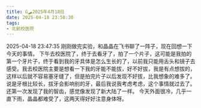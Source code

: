 ```yaml
---
title: G🛹2025年4月18日
date: 2025-04-18 23:58:30
tags:
- 北航校医院
---
```


2025-04-18 23:47:35
刚刚做完实验，和晶晶在飞书聊了一阵子，现在回想一下今天的事情。
下午去校医院了，终于去看牙了，拍了一个片子，这可能是我拍的第一个牙片子，终于看到我的牙具体是怎么生长的了，以前我只能用舌头和镜子去感受。我去校医院主要是想看一下我的牙能不能拔，好不好拔，我是有点想拔的，这样以后就不容易塞牙缝了，但是拍完片子以后发现不好拔，比我想象的难多了。说是牙根比较长，拔牙会影响别的牙，最后我说我考虑考虑，这个事情就过去了。还第一次发现了我的智齿，感觉像发现了新大陆了一样。
今天外面很冷，几乎一直下雨，晶晶都难受了，这两天得好好注意身体呀。
